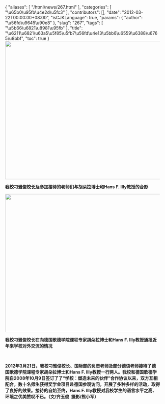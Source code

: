 {
    "aliases": [
        "/html/news/267.html"
    ],
    "categories": [
        "\u65b0\u95fb\u4e2d\u5fc3"
    ],
    "contributors": [],
    "date": "2012-03-22T00:00:00+08:00",
    "isCJKLanguage": true,
    "params": {
        "author": "\u56fd\u9645\u90e8"
    },
    "slug": "267",
    "tags": [
        "\u5b66\u6821\u8981\u95fb"
    ],
    "title": "\u6211\u6821\u63a5\u5f85\u5fb7\u56fd\u4e13\u5bb6\u6559\u6388\u6765\u8bbf",
    "toc": true
}
**<img
    src="https://cdn.tfls.online/mirror/full/6a2a5c1b050498b6a2b78b28a3e97bc5081fa7a2.jpg"
    style="display:block;margin-left:auto;margin-right:auto;"
    decoding="async"
    fetchpriority="auto"
    loading="lazy"
    height="450"
    width="600"
/>**

**我校刁雅俊校长及参加接待的老师们与胡朵拉博士和Hans F. Illy教授的合影**

**<img
    src="https://cdn.tfls.online/mirror/full/57db323604bf47785591849317e413b9095eeaa5.jpg"
    style="display:block;margin-left:auto;margin-right:auto;"
    decoding="async"
    fetchpriority="auto"
    loading="lazy"
    height="450"
    width="600"
/>**

**我校刁雅俊校长在向德国歌德学院课程专家胡朵拉博士和Hans F. Illy教授通报近年来学校对外交流的情况**

 

**2012年3月21日，我校刁雅俊校长、国际部的负责老师及部分德语老师接待了德国歌德学院课程专家胡朵拉博士和Hans F. Illy教授一行两人。我校和德国歌德学院自2008年10月9日签订了了“学校：塑造未来的伙伴”合作协议以来，双方互相配合，数十名师生获得奖学金项目赴德国参观访问，开展了多种多样的活动，取得了良好的效果。接待的自始至终，Hans F. Illy教授对我校学生的语言水平之高、环境之优美赞叹不已。（文/齐玉俊  摄影/熊小军）**

